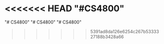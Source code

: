<<<<<<< HEAD
"#CS4800" 
=======
"# CS4800" 
"# CS4800" 
"# CS4800" 
>>>>>>> 5391ad8da126e6254c267b5333327188b3428a66
